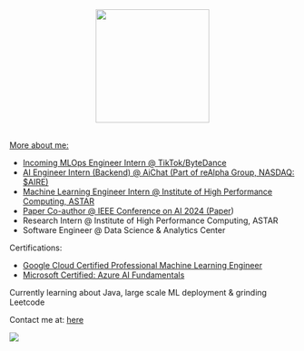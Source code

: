 

  <div align='center'>
      <a href="https://github.com/lhurr">
        <img height=200 align="center" src="https://github-readme-stats.vercel.app/api/top-langs/?username=lhurr&theme=react&langs_count=10&hide_progress=true" />
        <br/>
        <br/>
  </div>

More about me:
- Incoming MLOps Engineer Intern @ TikTok/ByteDance
- AI Engineer Intern (Backend) @ AiChat (Part of reAlpha Group, NASDAQ: $AIRE)
- Machine Learning Engineer Intern @ Institute of High Performance Computing, ASTAR
- Paper Co-author @ IEEE Conference on AI 2024 ([Paper](https://ieeexplore.ieee.org/document/10605409))
- Research Intern @ Institute of High Performance Computing, ASTAR
- Software Engineer @ Data Science & Analytics Center

Certifications:
- [Google Cloud Certified Professional Machine Learning Engineer](https://www.credly.com/badges/19edeac7-1703-4027-9a2b-4ce7da1e6974/public_url)
- [Microsoft Certified: Azure AI Fundamentals](https://www.credly.com/badges/3de8e455-dfae-4029-80c5-cfa6822eab24)

Currently learning about Java, large scale ML deployment & grinding Leetcode
  
Contact me at: [here](mailto:limhur.ng@gmail.com)

<p align="left">
  <div align="left" >
    <img src="https://komarev.com/ghpvc/?username=lhurr&label=Profile%20Views&color=000000&style=for-the-badge" />
  </div>
</p>





